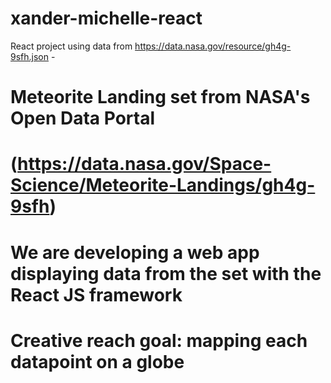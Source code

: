 # xander-michelle-react

React project using data from https://data.nasa.gov/resource/gh4g-9sfh.json -
# Meteorite Landing set from NASA's Open Data Portal 
# (https://data.nasa.gov/Space-Science/Meteorite-Landings/gh4g-9sfh)

# We are developing a web app displaying data from the set with the React JS framework
# Creative reach goal: mapping each datapoint on a globe 
